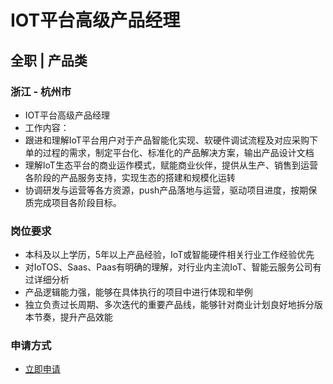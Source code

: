 
# IOT平台高级产品经理
## 全职  |  产品类
### 浙江 - 杭州市

- IOT平台高级产品经理
- 工作内容：
- 跟进和理解IoT平台用户对于产品智能化实现、软硬件调试流程及对应采购下单的过程的需求，制定平台化、标准化的产品解决方案，输出产品设计文档
- 理解IoT生态平台的商业运作模式，赋能商业伙伴，提供从生产、销售到运营各阶段的产品服务支持，实现生态的搭建和规模化运转
- 协调研发与运营等各方资源，push产品落地与运营，驱动项目进度，按期保质完成项目各阶段目标。
### 岗位要求
- 本科及以上学历，5年以上产品经验，IoT或智能硬件相关行业工作经验优先
- 对IoTOS、Saas、Paas有明确的理解，对行业内主流IoT、智能云服务公司有过详细分析
- 产品逻辑能力强，能够在具体执行的项目中进行体现和举例
- 独立负责过长周期、多次迭代的重要产品线，能够针对商业计划良好地拆分版本节奏，提升产品效能
### 申请方式
- <a href="mailto:hr@tuya.com?subject=求职简历-IOT平台高级产品经理-来自GitHub">立即申请</a>